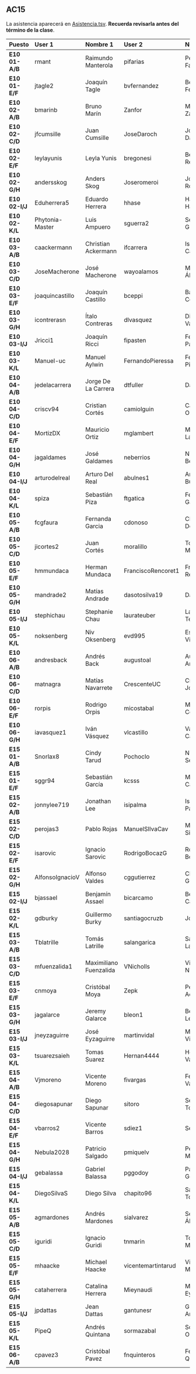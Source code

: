 ## AC15

La asistencia aparecerá en [Asistencia.tsv](Asistencia.tsv). **Recuerda revisarla antes del término de la clase**.

| Puesto | User 1 | Nombre 1 | User 2 | Nombre 2 |
|:-------|:-------|:---------|:-------|:---------|
| **E10 01-A/B** | rmant | Raimundo Manterola | pifarias | Pedro Farías |
| **E10 01-E/F** | jtagle2 | Joaquín Tagle | bvfernandez | Bernardita Fernández |
| **E10 02-A/B** | bmarinb | Bruno Marín | Zanfor | Matías Zanforlín |
| **E10 02-C/D** | jfcumsille | Juan Cumsille | JoseDaroch | José Daroch |
| **E10 02-E/F** | leylayunis | Leyla Yunis | bregonesi | Benjamín Regonesi |
| **E10 02-G/H** | andersskog | Anders Skog | Joseromeroi | Jose Romero |
| **E10 02-I/J** | Eduherrera5 | Eduardo Herrera | hhase | Hannes Hase |
| **E10 02-K/L** | Phytonia-Master | Luis Ampuero | sguerra2 | Sebastián Guerra |
| **E10 03-A/B** | caackermann | Christian Ackermann | ifcarrera | Isaac Carrera |
| **E10 03-C/D** | JoseMacherone | José Macherone | wayoalamos | Martín Álamos |
| **E10 03-E/F** | joaquincastillo | Joaquín Castillo | bceppi | Bastián Ceppi |
| **E10 03-G/H** | icontrerasn | Ítalo Contreras | dlvasquez | Diego Vásquez |
| **E10 03-I/J** | Jricci1 | Joaquín Ricci | fipasten | Fernando Pastén |
| **E10 03-K/L** | Manuel-uc | Manuel Aylwin | FernandoPieressa | Fernando Pieressa |
| **E10 04-A/B** | jedelacarrera | Jorge De La Carrera | dtfuller | David Fuller |
| **E10 04-C/D** | criscv94 | Cristian Cortés | camiolguin | Camila Olguín |
| **E10 04-E/F** | MortizDX | Mauricio Ortiz | mglambert | Mathias Lambert |
| **E10 04-G/H** | jagaldames | José Galdames | neberrios | Nicolas Berrios |
| **E10 04-I/J** | arturodelreal | Arturo Del Real | abulnes1 | Arturo Bulnes |
| **E10 04-K/L** | spiza | Sebastián Piza | ftgatica | Felipe Gatica |
| **E10 05-A/B** | fcgfaura | Fernanda Garcia | cdonoso | Clemente Donoso |
| **E10 05-C/D** | jicortes2 | Juan Cortés | moralillo | Tomás Morales |
| **E10 05-E/F** | hmmundaca | Herman Mundaca | FranciscoRencoret1 | Francisco Rencoret |
| **E10 05-G/H** | mandrade2 | Matías Andrade | dasotosilva19 | Daniel Soto |
| **E10 05-I/J** | stephichau | Stephanie Chau | laurateuber | Laura Teuber |
| **E10 05-K/L** | noksenberg | Niv Oksenberg | evd995 | Esteban Villalobos |
| **E10 06-A/B** | andresback | Andrés Back | augustoal | Augusto Ariztía |
| **E10 06-C/D** | matnagra | Matías Navarrete | CrescenteUC | Crescente Joglar |
| **E10 06-E/F** | rorpis | Rodrigo Orpis | micostabal | Martín Costábal |
| **E10 06-G/H** | iavasquez1 | Iván Vásquez | vlcastillo | Valentín Castillo |
| **E15 01-A/B** | Snorlax8 | Cindy Tarud | Pochoclo | Nicolás Sepúlveda |
| **E15 01-E/F** | sggr94 | Sebastián García | kcsss | Matias Caces |
| **E15 02-A/B** | jonnylee719 | Jonathan Lee | isipalma | Isidora Palma |
| **E15 02-C/D** | perojas3 | Pablo Rojas | ManuelSIlvaCav | Manuel Silva |
| **E15 02-E/F** | isarovic | Ignacio Sarovic | RodrigoBocazG | Rodrigo Bocaz |
| **E15 02-G/H** | AlfonsoIgnacioV | Alfonso Valdes | cggutierrez | Christopher Gutiérrez |
| **E15 02-I/J** | bjassael | Benjamín Assael | bicarcamo | Benjamín Cárcamo |
| **E15 02-K/L** | gdburky | Guillermo Burky | santiagocruzb | José Cruz |
| **E15 03-A/B** | Tblatrille | Tomás Latrille | salangarica | Saul Langarica |
| **E15 03-C/D** | mfuenzalida1 | Maximiliano Fuenzalida | VNicholls | Vicente Nicholls |
| **E15 03-E/F** | cnmoya | Cristóbal Moya | Zepk | Pedro Acuña |
| **E15 03-G/H** | jagalarce | Jeremy Galarce | bleon1 | Benjamín León |
| **E15 03-I/J** | jneyzaguirre | José Eyzaguirre | martinvidal | Martín Vidal |
| **E15 03-K/L** | tsuarezsaieh | Tomas Suarez | Hernan4444 | Hernan Valdivieso |
| **E15 04-A/B** | Vjmoreno | Vicente Moreno | fivargas | Felipe Vargas |
| **E15 04-C/D** | diegosapunar | Diego Sapunar | sitoro | Sebastián Toro |
| **E15 04-E/F** | vbarros2 | Vicente Barros | sdiez1 | Sergio Diez |
| **E15 04-G/H** | Nebula2028 | Patricio Salgado | pmiquelv | Pedro Miquel |
| **E15 04-I/J** | gebalassa | Gabriel Balassa | pggodoy | Pablo Godoy |
| **E15 04-K/L** | DiegoSilvaS | Diego Silva | chapito96 | Santiago Torres |
| **E15 05-A/B** | agmardones | Andrés Mardones | sialvarez | Sebastián Álvarez |
| **E15 05-C/D** | iguridi | Ignacio Guridi | tnmarin | Tomás Marín |
| **E15 05-E/F** | mhaacke | Michael Haacke | vicentemartintarud | Vicente Martin |
| **E15 05-G/H** | cataherrera | Catalina Herrera | Mieynaudi | Matías Eynaudi |
| **E15 05-I/J** | jpdattas | Jean Dattas | gantunesr | Gustavo Antunes |
| **E15 05-K/L** | PipeQ | Andrés Quintana | sormazabal | Sofía Ormazabal |
| **E15 06-A/B** | cpavez3 | Cristóbal Pavez | fnquinteros | Felipe Quinteros |